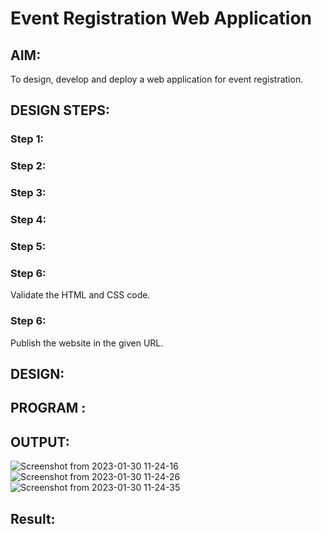 # Event Registration Web Application

## AIM:
To design, develop and deploy a web application for event registration.

## DESIGN STEPS:

### Step 1:


### Step 2:


### Step 3:


### Step 4:


### Step 5:

### Step 6:

Validate the HTML and CSS code.

### Step 6:

Publish the website in the given URL.

## DESIGN:

## PROGRAM :

## OUTPUT:
![Screenshot from 2023-01-30 11-24-16](https://user-images.githubusercontent.com/118781418/215398338-6147e473-8da1-4ed5-84c6-e0a5ee13be0f.png)
![Screenshot from 2023-01-30 11-24-26](https://user-images.githubusercontent.com/118781418/215398395-8f3911c7-ab94-4bee-852e-505f119e511a.png)
![Screenshot from 2023-01-30 11-24-35](https://user-images.githubusercontent.com/118781418/215398484-14b6f852-b95e-4155-b6ed-29a81ba24c10.png)


## Result:

